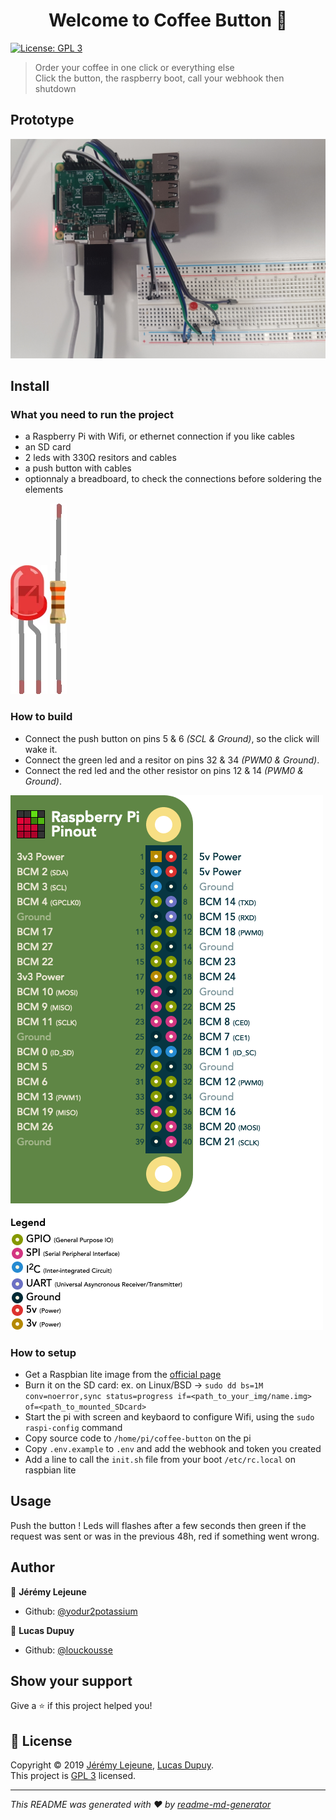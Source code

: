 <h1 align="center">Welcome to Coffee Button 👋</h1>
<p>
  <a href="https://www.gnu.org/licenses/gpl-3.0.html" target="_blank">
    <img alt="License: GPL 3" src="https://img.shields.io/badge/License-GPL 3-yellow.svg" />
  </a>
</p>

> Order your coffee in one click or everything else  
> Click the button, the raspberry boot, call your webhook then shutdown

## Prototype

![Prototype](images/prototype.png "Prototype")

## Install

### What you need to run the project

 - a Raspberry Pi with Wifi, or ethernet connection if you like cables
 - an SD card
 - 2 leds with 330Ω resitors and cables
 - a push button with cables
 - optionnaly a breadboard, to check the connections before soldering the elements

![LED](images/Red_LED.png "Red LED example")
![Resistor](images/330OhmResistor.png "330Ω Resistor")

### How to build

 * Connect the push button on pins 5 & 6 _(SCL & Ground)_, so the click will wake it.
 * Connect the green led and a resitor on pins 32 & 34 _(PWM0 & Ground)_.
 * Connect the red led and the other resistor on pins 12 & 14 _(PWM0 & Ground)_.

![GPIO connectors](images/Raspberry-GPIO-Pinout.png "GPIO connectors")

### How to setup

 * Get a Raspbian lite image from the [official page](https://www.raspberrypi.org/downloads/raspbian/)
 * Burn it on the SD card: ex. on Linux/BSD -> `sudo dd bs=1M conv=noerror,sync status=progress if=<path_to_your_img/name.img> of=<path_to_mounted_SDcard>`
 * Start the pi with screen and keybaord to configure Wifi, using the `sudo raspi-config` command
 * Copy source code to `/home/pi/coffee-button` on the pi
 * Copy `.env.example` to `.env` and add the webhook and token you created
 * Add a line to call the `init.sh` file from your boot `/etc/rc.local` on raspbian lite

## Usage

Push the button !
Leds will flashes after a few seconds then green if the request was sent or was in the previous 48h, red if something went wrong.

## Author

👤 **Jérémy Lejeune**

* Github: [@yodur2potassium](https://github.com/yodur2potassium)

👤 **Lucas Dupuy**

* Github: [@louckousse](https://github.com/louckousse)

## Show your support

Give a ⭐️ if this project helped you!

## 📝 License

Copyright © 2019 [Jérémy Lejeune](https://github.com/yodur2potassium), [Lucas Dupuy](https://github.com/louckousse).<br />
This project is [GPL 3](https://www.gnu.org/licenses/gpl-3.0.html) licensed.

***
_This README was generated with ❤️ by [readme-md-generator](https://github.com/kefranabg/readme-md-generator)_

